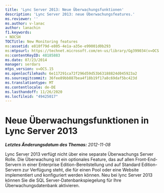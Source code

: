 ```yaml
---
title: 'Lync Server 2013: Neue Überwachungsfunktionen'
description: 'Lync Server 2013: neue Überwachungsfeatures.'
ms.reviewer: ''
ms.author: v-lanac
author: lanachin
f1.keywords:
- NOCSH
TOCTitle: New Monitoring features
ms:assetid: e810f79d-e805-4e1a-a35e-e99001d0b293
ms:mtpsurl: https://technet.microsoft.com/en-us/library/Gg399034(v=OCS.15)
ms:contentKeyID: 48185883
ms.date: 07/23/2014
manager: serdars
mtps_version: v=OCS.15
ms.openlocfilehash: 6e117291ca72f296d59d53b63188824d045923a2
ms.sourcegitcommit: 36fee89bb887bea4f18b19f17a8c69daf5bc423d
ms.translationtype: MT
ms.contentlocale: de-DE
ms.lasthandoff: 11/26/2020
ms.locfileid: "49425017"
---
```

# <a name="new-monitoring-features-in-lync-server-2013"></a>Neue Überwachungsfunktionen in Lync Server 2013

<div data-xmlns="http://www.w3.org/1999/xhtml">

<div class="topic" data-xmlns="http://www.w3.org/1999/xhtml" data-msxsl="urn:schemas-microsoft-com:xslt" data-cs="https://msdn.microsoft.com/">

<div data-asp="https://msdn2.microsoft.com/asp">



</div>

<div id="mainSection">

<div id="mainBody">

<span> </span>

_**Letztes Änderungsdatum des Themas:** 2012-11-08_

Lync Server 2013 verfügt nicht über eine separate Überwachungs Server Rolle. Die Überwachung ist ein optionales Feature, das auf allen Front-End-Servern in einer Enterprise Edition-Bereitstellung und auf Standard Edition-Servern zur Verfügung steht, die für einen Pool oder eine Website implementiert und konfiguriert werden können. Neu bei lync Server 2013 können Sie die SQL Server-Datenbankspiegelung für Ihre Überwachungsdatenbank aktivieren.

</div>

<span> </span>

</div>

</div>

</div>

